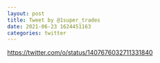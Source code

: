 ```yaml
--- 
layout: post 
title: Tweet by @1super_trades 
date: 2021-06-23 1624451163 
categories: twitter 
--- 
```

https://twitter.com/o/status/1407676032711331840